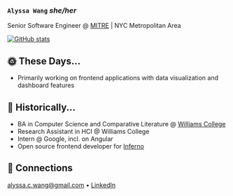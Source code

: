 ### `Alyssa Wang` *she/her*

Senior Software Engineer @ [MITRE](https://www.mitre.org/) | NYC Metropolitan Area

[![GitHub stats](https://github-readme-stats.vercel.app/api?username=AlyssaWang&hide=stars,issues&hide_rank=true&show=reviews,prs_merged&show_icons=true&theme=material-palenight)](https://github.com/anuraghazra/github-readme-stats)


## 🌞 These Days...

- Primarily working on frontend applications with data visualization and dashboard features

## 📜 Historically...

- BA in Computer Science and Comparative Literature @ [Williams College](https://www.williams.edu/)
- Research Assistant in HCI @ Williams College
- Intern @ Google, incl. on Angular
- Open source frontend developer for [Inferno](https://inferno.healthit.gov/) 

## 👭 Connections

alyssa.c.wang@gmail.com • [LinkedIn](https://www.linkedin.com/in/alyssacwang/)
